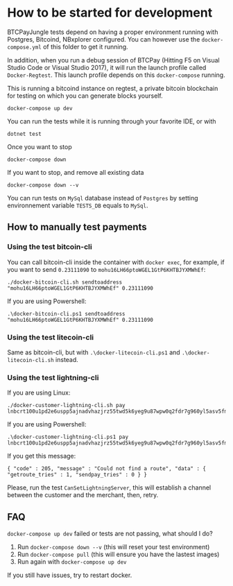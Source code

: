 # How to be started for development

BTCPayJungle tests depend on having a proper environment running with Postgres, Bitcoind, NBxplorer configured.
You can however use the `docker-compose.yml` of this folder to get it running.

In addition, when you run a debug session of BTCPay (Hitting F5 on Visual Studio Code or Visual Studio 2017), it will run the launch profile called `Docker-Regtest`. This launch profile depends on this `docker-compose` running.

This is running a bitcoind instance on regtest, a private bitcoin blockchain for testing on which you can generate blocks yourself.

```
docker-compose up dev
```

You can run the tests while it is running through your favorite IDE, or with

```
dotnet test
```

Once you want to stop

```
docker-compose down
```

If you want to stop, and remove all existing data

```
docker-compose down --v
```

You can run tests on `MySql` database instead of `Postgres` by setting environnement variable `TESTS_DB` equals to `MySql`.

## How to manually test payments

### Using the test bitcoin-cli

You can call bitcoin-cli inside the container with `docker exec`, for example, if you want to send `0.23111090` to `mohu16LH66ptoWGEL1GtP6KHTBJYXMWhEf`:
```
./docker-bitcoin-cli.sh sendtoaddress "mohu16LH66ptoWGEL1GtP6KHTBJYXMWhEf" 0.23111090
```

If you are using Powershell:
```
.\docker-bitcoin-cli.ps1 sendtoaddress "mohu16LH66ptoWGEL1GtP6KHTBJYXMWhEf" 0.23111090
```

### Using the test litecoin-cli

Same as bitcoin-cli, but with `.\docker-litecoin-cli.ps1` and `.\docker-litecoin-cli.sh` instead.

### Using the test lightning-cli

If you are using Linux:
```
./docker-customer-lightning-cli.sh pay lnbcrt100u1pd2e6uspp5ajnadvhazjrz55twd5k6yeg9u87wpw0q2fdr7g960yl5asv5fmnqdq9d3hkccqpxmedyrk0ehw5ueqx5e0r4qrrv74cewddfcvsxaawqz7634cmjj39sqwy5tvhz0hasktkk6t9pqfdh3edmf3z09zst5y7khv3rvxh8ctqqw6mwhh
```

If you are using Powershell:
```
.\docker-customer-lightning-cli.ps1 pay lnbcrt100u1pd2e6uspp5ajnadvhazjrz55twd5k6yeg9u87wpw0q2fdr7g960yl5asv5fmnqdq9d3hkccqpxmedyrk0ehw5ueqx5e0r4qrrv74cewddfcvsxaawqz7634cmjj39sqwy5tvhz0hasktkk6t9pqfdh3edmf3z09zst5y7khv3rvxh8ctqqw6mwhh
```

If you get this message:

```
{ "code" : 205, "message" : "Could not find a route", "data" : { "getroute_tries" : 1, "sendpay_tries" : 0 } }
```

Please, run the test `CanSetLightningServer`, this will establish a channel between the customer and the merchant, then, retry.

## FAQ

`docker-compose up dev` failed or tests are not passing, what should I do?

1. Run `docker-compose down --v` (this will reset your test environment)
2. Run `docker-compose pull` (this will ensure you have the lastest images)
3. Run again with `docker-compose up dev`

If you still have issues, try to restart docker.
